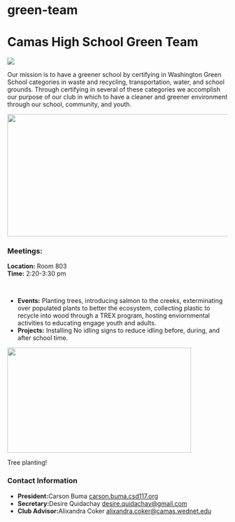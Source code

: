 # green-team
<!DOCTYPEhtml>
<html>
  <link type="text/css" rel="stylesheet" href="stylesheets/style.scss" />
  <head>
    <title>CHSGreenTeam</title>
  </head>
  <body>
    <h1 class="Arial navy">
      Camas High School Green Team
    </h1>
    <img src="https://mail.google.com/mail/u/0/?ui=2&ik=9bff3b955f&view=fimg&th=1631d29c61215d01&attid=0.0.1&disp=emb&attbid=ANGjdJ8FKa5smVj1F07h0YtJvAxoE3m0yOUzi1YnlefFjrPqML5oMmAIupkigc79RWUjORt5PjSFULDv1nbF-fnNamk8G2uFxAA6xCFOF15nvcanN5m8XzT6lSnPW4w&sz=w214-h170&ats=1525232705000&rm=1631d29c61215d01&zw&atsh=1">
    <p class="Arial">
    Our mission is to have a greener school by certifying in Washington Green School categories in waste and recycling, transportation, water, and school grounds. Through certifying in several of these categories we accomplish our purpose of our club in which to have a cleaner and greener environment through our school, community, and youth.
    </p>
    <img width="520" height="280" src="https://mail.google.com/mail/u/0/?ui=2&ik=9bff3b955f&view=att&th=1631d29c61215d01&attid=0.10&disp=safe&zw">
    <h3 class="Arial green">
    Meetings:
    </h3>
      <p class="Arial">
      <strong>Location:</strong> Room 803
      <br>
      <strong>Time:</strong> 2:20-3:30 pm
      </p>
  <br>
      <ul class="Arial">
        <li><strong>Events:</strong> Planting trees, introducing salmon to the creeks, exterminating over populated plants to better the ecosystem, collecting plastic to recycle into wood through a TREX program, hosting enviornmental activities to educating engage youth and adults.</li>
        <li><strong>Projects:</strong> Installing No idling signs to reduce idling before, during, and after school time.</li>
      </ul>
    <img width="420" height="240" src="https://mail.google.com/mail/u/0/?ui=2&ik=9bff3b955f&view=att&th=1631d29c61215d01&attid=0.16&disp=safe&zw">
    <p class="Arial">
    Tree planting!
    </p>
    <h3 class="Arial green">Contact Information</h3>
    <ul class="Arial">
      <li><strong>President:</strong>Carson Buma <a href="carson.buma.csd117.org">carson.buma.csd117.org</a>
      <li><strong>Secretary:</strong>Desire Quidachay <a href="desire.quidachay@gmail.com">desire.quidachay@gmail.com</a>
      <li><strong>Club Advisor:</strong>Alixandra Coker <a href="alixandra.coker@camas.wednet.edu">alixandra.coker@camas.wednet.edu</a>
  </body>
</html>
